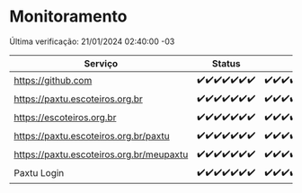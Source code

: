# Monitoramento

Última verificação: 21/01/2024 02:40:00 -03

|Serviço|Status|Últimas 24h|
|---|---|---|
|https://github.com|<span title="2024-01-14: OK=24">✔️</span><span title="2024-01-15: OK=24">✔️</span><span title="2024-01-16: OK=24">✔️</span><span title="2024-01-17: OK=24">✔️</span><span title="2024-01-18: OK=24">✔️</span><span title="2024-01-19: OK=24">✔️</span><span title="2024-01-20: OK=6">✔️</span>|<span title="20/01/2024 03:08:00 -03 : 200">✔️</span><span title="20/01/2024 04:04:00 -03 : 200">✔️</span><span title="20/01/2024 05:07:00 -03 : 200">✔️</span><span title="20/01/2024 06:05:00 -03 : 200">✔️</span><span title="20/01/2024 07:05:00 -03 : 200">✔️</span><span title="20/01/2024 08:03:00 -03 : 200">✔️</span><span title="20/01/2024 09:10:00 -03 : 200">✔️</span><span title="20/01/2024 10:06:00 -03 : 200">✔️</span><span title="20/01/2024 11:03:00 -03 : 200">✔️</span><span title="20/01/2024 12:04:00 -03 : 200">✔️</span><span title="20/01/2024 13:06:00 -03 : 200">✔️</span><span title="20/01/2024 14:04:00 -03 : 200">✔️</span><span title="20/01/2024 15:07:00 -03 : 200">✔️</span><span title="20/01/2024 16:03:00 -03 : 200">✔️</span><span title="20/01/2024 17:06:00 -03 : 200">✔️</span><span title="20/01/2024 18:03:00 -03 : 200">✔️</span><span title="20/01/2024 19:04:00 -03 : 200">✔️</span><span title="20/01/2024 20:06:00 -03 : 200">✔️</span><span title="20/01/2024 21:35:00 -03 : 200">✔️</span><span title="20/01/2024 22:55:00 -03 : 200">✔️</span><span title="20/01/2024 23:26:00 -03 : 200">✔️</span><span title="21/01/2024 00:07:00 -03 : 200">✔️</span><span title="21/01/2024 01:07:00 -03 : 200">✔️</span><span title="21/01/2024 02:40:00 -03 : 200">✔️</span>|
|https://paxtu.escoteiros.org.br|<span title="2024-01-14: OK=24">✔️</span><span title="2024-01-15: OK=24">✔️</span><span title="2024-01-16: OK=24">✔️</span><span title="2024-01-17: OK=24">✔️</span><span title="2024-01-18: OK=24">✔️</span><span title="2024-01-19: OK=24">✔️</span><span title="2024-01-20: OK=6">✔️</span>|<span title="20/01/2024 03:08:00 -03 : 200">✔️</span><span title="20/01/2024 04:04:00 -03 : 200">✔️</span><span title="20/01/2024 05:07:00 -03 : 200">✔️</span><span title="20/01/2024 06:05:00 -03 : 200">✔️</span><span title="20/01/2024 07:05:00 -03 : 200">✔️</span><span title="20/01/2024 08:03:00 -03 : 200">✔️</span><span title="20/01/2024 09:10:00 -03 : 200">✔️</span><span title="20/01/2024 10:06:00 -03 : 200">✔️</span><span title="20/01/2024 11:03:00 -03 : 200">✔️</span><span title="20/01/2024 12:04:00 -03 : 200">✔️</span><span title="20/01/2024 13:06:00 -03 : 200">✔️</span><span title="20/01/2024 14:04:00 -03 : 200">✔️</span><span title="20/01/2024 15:07:00 -03 : 200">✔️</span><span title="20/01/2024 16:03:00 -03 : 200">✔️</span><span title="20/01/2024 17:06:00 -03 : 200">✔️</span><span title="20/01/2024 18:03:00 -03 : 200">✔️</span><span title="20/01/2024 19:04:00 -03 : 200">✔️</span><span title="20/01/2024 20:06:00 -03 : 200">✔️</span><span title="20/01/2024 21:35:00 -03 : 200">✔️</span><span title="20/01/2024 22:55:00 -03 : 200">✔️</span><span title="20/01/2024 23:26:00 -03 : 200">✔️</span><span title="21/01/2024 00:07:00 -03 : 200">✔️</span><span title="21/01/2024 01:07:00 -03 : 200">✔️</span><span title="21/01/2024 02:40:00 -03 : 200">✔️</span>|
|https://escoteiros.org.br|<span title="2024-01-14: OK=24">✔️</span><span title="2024-01-15: OK=24">✔️</span><span title="2024-01-16: OK=24">✔️</span><span title="2024-01-17: OK=24">✔️</span><span title="2024-01-18: OK=24">✔️</span><span title="2024-01-19: OK=24">✔️</span><span title="2024-01-20: OK=6">✔️</span>|<span title="20/01/2024 03:08:00 -03 : 200">✔️</span><span title="20/01/2024 04:04:00 -03 : 200">✔️</span><span title="20/01/2024 05:07:00 -03 : 200">✔️</span><span title="20/01/2024 06:05:00 -03 : 200">✔️</span><span title="20/01/2024 07:05:00 -03 : 200">✔️</span><span title="20/01/2024 08:03:00 -03 : 200">✔️</span><span title="20/01/2024 09:10:00 -03 : 200">✔️</span><span title="20/01/2024 10:06:00 -03 : 200">✔️</span><span title="20/01/2024 11:03:00 -03 : 200">✔️</span><span title="20/01/2024 12:04:00 -03 : 200">✔️</span><span title="20/01/2024 13:06:00 -03 : 200">✔️</span><span title="20/01/2024 14:04:00 -03 : 200">✔️</span><span title="20/01/2024 15:07:00 -03 : 200">✔️</span><span title="20/01/2024 16:03:00 -03 : 200">✔️</span><span title="20/01/2024 17:06:00 -03 : 200">✔️</span><span title="20/01/2024 18:04:00 -03 : 200">✔️</span><span title="20/01/2024 19:04:00 -03 : 200">✔️</span><span title="20/01/2024 20:06:00 -03 : 200">✔️</span><span title="20/01/2024 21:35:00 -03 : 200">✔️</span><span title="20/01/2024 22:55:00 -03 : 200">✔️</span><span title="20/01/2024 23:26:00 -03 : 200">✔️</span><span title="21/01/2024 00:07:00 -03 : 200">✔️</span><span title="21/01/2024 01:07:00 -03 : 200">✔️</span><span title="21/01/2024 02:40:00 -03 : 200">✔️</span>|
|https://paxtu.escoteiros.org.br/paxtu|<span title="2024-01-14: OK=24">✔️</span><span title="2024-01-15: OK=24">✔️</span><span title="2024-01-16: OK=24">✔️</span><span title="2024-01-17: OK=24">✔️</span><span title="2024-01-18: OK=24">✔️</span><span title="2024-01-19: OK=24">✔️</span><span title="2024-01-20: OK=6">✔️</span>|<span title="20/01/2024 03:08:00 -03 : 200">✔️</span><span title="20/01/2024 04:04:00 -03 : 200">✔️</span><span title="20/01/2024 05:07:00 -03 : 200">✔️</span><span title="20/01/2024 06:05:00 -03 : 200">✔️</span><span title="20/01/2024 07:05:00 -03 : 200">✔️</span><span title="20/01/2024 08:03:00 -03 : 200">✔️</span><span title="20/01/2024 09:10:00 -03 : 200">✔️</span><span title="20/01/2024 10:06:00 -03 : 200">✔️</span><span title="20/01/2024 11:03:00 -03 : 200">✔️</span><span title="20/01/2024 12:04:00 -03 : 200">✔️</span><span title="20/01/2024 13:06:00 -03 : 200">✔️</span><span title="20/01/2024 14:04:00 -03 : 200">✔️</span><span title="20/01/2024 15:07:00 -03 : 200">✔️</span><span title="20/01/2024 16:03:00 -03 : 200">✔️</span><span title="20/01/2024 17:06:00 -03 : 200">✔️</span><span title="20/01/2024 18:04:00 -03 : 200">✔️</span><span title="20/01/2024 19:04:00 -03 : 200">✔️</span><span title="20/01/2024 20:06:00 -03 : 200">✔️</span><span title="20/01/2024 21:35:00 -03 : 200">✔️</span><span title="20/01/2024 22:55:00 -03 : 200">✔️</span><span title="20/01/2024 23:26:00 -03 : 200">✔️</span><span title="21/01/2024 00:07:00 -03 : 200">✔️</span><span title="21/01/2024 01:07:00 -03 : 200">✔️</span><span title="21/01/2024 02:40:00 -03 : 200">✔️</span>|
|https://paxtu.escoteiros.org.br/meupaxtu|<span title="2024-01-14: OK=24">✔️</span><span title="2024-01-15: OK=24">✔️</span><span title="2024-01-16: OK=24">✔️</span><span title="2024-01-17: OK=24">✔️</span><span title="2024-01-18: OK=24">✔️</span><span title="2024-01-19: OK=24">✔️</span><span title="2024-01-20: OK=6">✔️</span>|<span title="20/01/2024 03:08:00 -03 : 200">✔️</span><span title="20/01/2024 04:04:00 -03 : 200">✔️</span><span title="20/01/2024 05:07:00 -03 : 200">✔️</span><span title="20/01/2024 06:05:00 -03 : 200">✔️</span><span title="20/01/2024 07:05:00 -03 : 200">✔️</span><span title="20/01/2024 08:03:00 -03 : 200">✔️</span><span title="20/01/2024 09:10:00 -03 : 200">✔️</span><span title="20/01/2024 10:06:00 -03 : 200">✔️</span><span title="20/01/2024 11:03:00 -03 : 200">✔️</span><span title="20/01/2024 12:04:00 -03 : 200">✔️</span><span title="20/01/2024 13:06:00 -03 : 200">✔️</span><span title="20/01/2024 14:04:00 -03 : 200">✔️</span><span title="20/01/2024 15:07:00 -03 : 200">✔️</span><span title="20/01/2024 16:03:00 -03 : 200">✔️</span><span title="20/01/2024 17:06:00 -03 : 200">✔️</span><span title="20/01/2024 18:04:00 -03 : 200">✔️</span><span title="20/01/2024 19:04:00 -03 : 200">✔️</span><span title="20/01/2024 20:06:00 -03 : 200">✔️</span><span title="20/01/2024 21:35:00 -03 : 200">✔️</span><span title="20/01/2024 22:55:00 -03 : 200">✔️</span><span title="20/01/2024 23:26:00 -03 : 200">✔️</span><span title="21/01/2024 00:07:00 -03 : 200">✔️</span><span title="21/01/2024 01:07:00 -03 : 200">✔️</span><span title="21/01/2024 02:40:00 -03 : 200">✔️</span>|
|Paxtu Login|<span title="2024-01-14: OK=24">✔️</span><span title="2024-01-15: OK=24">✔️</span><span title="2024-01-16: OK=24">✔️</span><span title="2024-01-17: OK=24">✔️</span><span title="2024-01-18: OK=24">✔️</span><span title="2024-01-19: OK=24">✔️</span><span title="2024-01-20: OK=6">✔️</span>|<span title="20/01/2024 03:08:00 -03 : 200">✔️</span><span title="20/01/2024 04:04:00 -03 : 200">✔️</span><span title="20/01/2024 05:07:00 -03 : 200">✔️</span><span title="20/01/2024 06:05:00 -03 : 200">✔️</span><span title="20/01/2024 07:05:00 -03 : 200">✔️</span><span title="20/01/2024 08:03:00 -03 : 200">✔️</span><span title="20/01/2024 09:10:00 -03 : 200">✔️</span><span title="20/01/2024 10:06:00 -03 : 200">✔️</span><span title="20/01/2024 11:03:00 -03 : 200">✔️</span><span title="20/01/2024 12:04:00 -03 : 200">✔️</span><span title="20/01/2024 13:06:00 -03 : 200">✔️</span><span title="20/01/2024 14:04:00 -03 : 200">✔️</span><span title="20/01/2024 15:07:00 -03 : 200">✔️</span><span title="20/01/2024 16:03:00 -03 : 200">✔️</span><span title="20/01/2024 17:06:00 -03 : 200">✔️</span><span title="20/01/2024 18:04:00 -03 : 200">✔️</span><span title="20/01/2024 19:04:00 -03 : 200">✔️</span><span title="20/01/2024 20:07:00 -03 : 200">✔️</span><span title="20/01/2024 21:35:00 -03 : 200">✔️</span><span title="20/01/2024 22:55:00 -03 : 200">✔️</span><span title="20/01/2024 23:26:00 -03 : 200">✔️</span><span title="21/01/2024 00:07:00 -03 : 200">✔️</span><span title="21/01/2024 01:07:00 -03 : 200">✔️</span><span title="21/01/2024 02:40:00 -03 : 200">✔️</span>|
